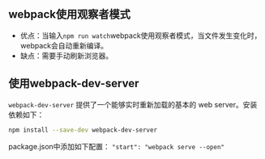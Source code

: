 ## webpack使用观察者模式
- 优点：当输入`npm run watch`webpack使用观察者模式，当文件发生变化时，webpack会自动重新编译。 
- 缺点：需要手动刷新浏览器。

## 使用webpack-dev-server
`webpack-dev-server` 提供了一个能够实时重新加载的基本的 web server。安装依赖如下：
```bash
npm install --save-dev webpack-dev-server
```
package.json中添加如下配置：
`"start": "webpack serve --open"`
